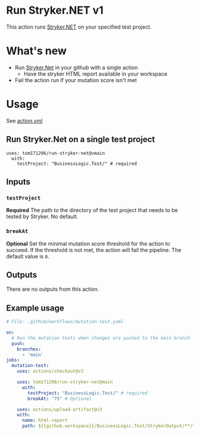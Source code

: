 # Run Stryker.NET v1

This action runs [Stryker.NET](https://stryker-mutator.io/docs/stryker-net/introduction/) on your specified test project.

# What's new
- Run [Stryker.Net](https://stryker-mutator.io/docs/stryker-net/introduction/) in your github with a single action
    - Have the stryker HTML report available in your workspace
- Fail the action run if your mutation score isn't met
    

# Usage

See [action.yml](./action.yml)

## Run Stryker.Net on a single test project
```
uses: tom171296/run-stryker-net@vmain
  with:
    testProject: "BusinessLogic.Test/" # required
```
## Inputs

### `testProject`

**Required** The path to the directory of the test project that needs to be tested by Stryker. No default.

### `breakAt`

**Optional** Set the minimal mutation score threshold for the action to succeed. If the threshold is not met, the action will fail the pipeline. The default value is `0`. 

## Outputs

There are no outputs from this action.

## Example usage

``` yaml
# File: .github/workflows/mutation-test.yaml

on:
  # Run the mutation tests when changes are pushed to the main branch
  push:
    branches:
      - 'main'
jobs:
  mutation-test:
    uses: actions/checkout@v3

    uses: tom171296/run-stryker-net@main
      with:
        testProject: "BusinessLogic.Test/" # required
        breakAt: "75" # Optional

    uses: actions/upload-artifact@v3
    with:
      name: html-report
      path: ${{github.workspace}}/BusinessLogic.Test/StrykerOutput/**/**/*.html
```
